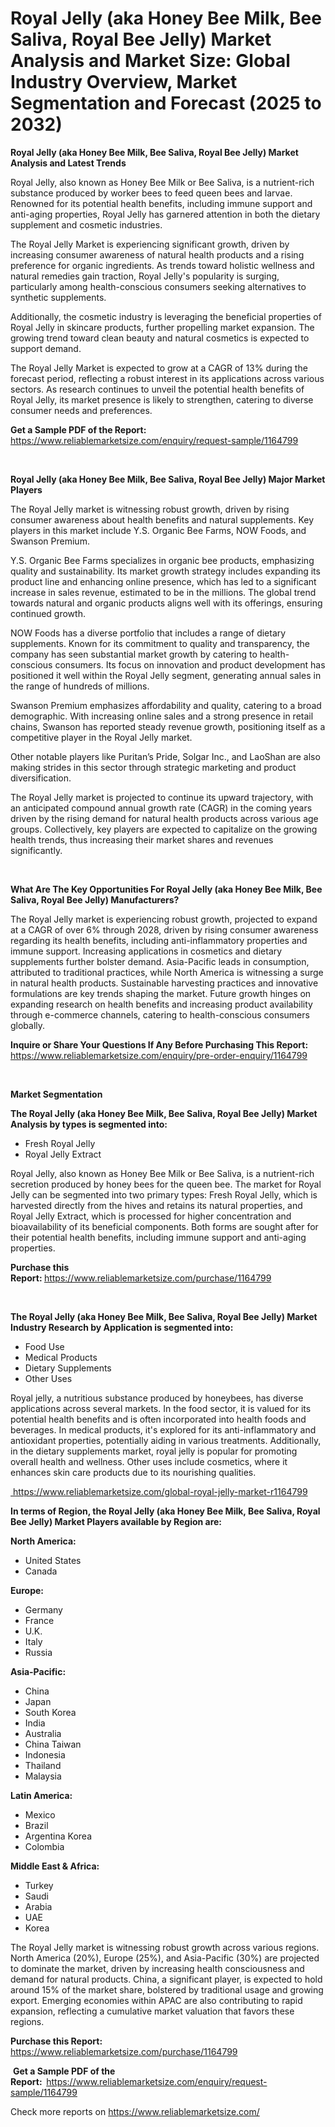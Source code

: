 <p><h1>Royal Jelly (aka Honey Bee Milk, Bee Saliva, Royal Bee Jelly) Market Analysis and Market Size: Global Industry Overview, Market Segmentation and Forecast (2025 to 2032)</h1></p><p><strong>Royal Jelly (aka Honey Bee Milk, Bee Saliva, Royal Bee Jelly) Market Analysis and Latest Trends</strong></p>
<p><p>Royal Jelly, also known as Honey Bee Milk or Bee Saliva, is a nutrient-rich substance produced by worker bees to feed queen bees and larvae. Renowned for its potential health benefits, including immune support and anti-aging properties, Royal Jelly has garnered attention in both the dietary supplement and cosmetic industries.</p><p>The Royal Jelly Market is experiencing significant growth, driven by increasing consumer awareness of natural health products and a rising preference for organic ingredients. As trends toward holistic wellness and natural remedies gain traction, Royal Jelly's popularity is surging, particularly among health-conscious consumers seeking alternatives to synthetic supplements.</p><p>Additionally, the cosmetic industry is leveraging the beneficial properties of Royal Jelly in skincare products, further propelling market expansion. The growing trend toward clean beauty and natural cosmetics is expected to support demand.</p><p>The Royal Jelly Market is expected to grow at a CAGR of 13% during the forecast period, reflecting a robust interest in its applications across various sectors. As research continues to unveil the potential health benefits of Royal Jelly, its market presence is likely to strengthen, catering to diverse consumer needs and preferences.</p></p>
<p><strong>Get a Sample PDF of the Report:&nbsp;</strong> <a href="https://www.reliablemarketsize.com/enquiry/request-sample/1164799?utm_campaign=1845&utm_medium=2&utm_source=Github&utm_content=ia&utm_term=15022025&utm_id=royal-jelly-aka-honey-bee-milk-bee-saliva-royal-bee-jelly">https://www.reliablemarketsize.com/enquiry/request-sample/1164799</a></p>
<p>&nbsp;</p>
<p><strong>Royal Jelly (aka Honey Bee Milk, Bee Saliva, Royal Bee Jelly) Major Market Players</strong></p>
<p><p>The Royal Jelly market is witnessing robust growth, driven by rising consumer awareness about health benefits and natural supplements. Key players in this market include Y.S. Organic Bee Farms, NOW Foods, and Swanson Premium.</p><p>Y.S. Organic Bee Farms specializes in organic bee products, emphasizing quality and sustainability. Its market growth strategy includes expanding its product line and enhancing online presence, which has led to a significant increase in sales revenue, estimated to be in the millions. The global trend towards natural and organic products aligns well with its offerings, ensuring continued growth.</p><p>NOW Foods has a diverse portfolio that includes a range of dietary supplements. Known for its commitment to quality and transparency, the company has seen substantial market growth by catering to health-conscious consumers. Its focus on innovation and product development has positioned it well within the Royal Jelly segment, generating annual sales in the range of hundreds of millions.</p><p>Swanson Premium emphasizes affordability and quality, catering to a broad demographic. With increasing online sales and a strong presence in retail chains, Swanson has reported steady revenue growth, positioning itself as a competitive player in the Royal Jelly market.</p><p>Other notable players like Puritan’s Pride, Solgar Inc., and LaoShan are also making strides in this sector through strategic marketing and product diversification.</p><p>The Royal Jelly market is projected to continue its upward trajectory, with an anticipated compound annual growth rate (CAGR) in the coming years driven by the rising demand for natural health products across various age groups. Collectively, key players are expected to capitalize on the growing health trends, thus increasing their market shares and revenues significantly.</p></p>
<p>&nbsp;</p>
<p><strong>What Are The Key Opportunities For Royal Jelly (aka Honey Bee Milk, Bee Saliva, Royal Bee Jelly) Manufacturers?</strong></p>
<p><p>The Royal Jelly market is experiencing robust growth, projected to expand at a CAGR of over 6% through 2028, driven by rising consumer awareness regarding its health benefits, including anti-inflammatory properties and immune support. Increasing applications in cosmetics and dietary supplements further bolster demand. Asia-Pacific leads in consumption, attributed to traditional practices, while North America is witnessing a surge in natural health products. Sustainable harvesting practices and innovative formulations are key trends shaping the market. Future growth hinges on expanding research on health benefits and increasing product availability through e-commerce channels, catering to health-conscious consumers globally.</p></p>
<p><strong>Inquire or Share Your Questions If Any Before Purchasing This Report:</strong> <a href="https://www.reliablemarketsize.com/enquiry/pre-order-enquiry/1164799?utm_campaign=1845&utm_medium=2&utm_source=Github&utm_content=ia&utm_term=15022025&utm_id=royal-jelly-aka-honey-bee-milk-bee-saliva-royal-bee-jelly">https://www.reliablemarketsize.com/enquiry/pre-order-enquiry/1164799</a></p>
<p>&nbsp;</p>
<p><strong>Market Segmentation</strong></p>
<p><strong>The Royal Jelly (aka Honey Bee Milk, Bee Saliva, Royal Bee Jelly) Market Analysis by types is segmented into:</strong></p>
<p><ul><li>Fresh Royal Jelly</li><li>Royal Jelly Extract</li></ul></p>
<p><p>Royal Jelly, also known as Honey Bee Milk or Bee Saliva, is a nutrient-rich secretion produced by honey bees for the queen bee. The market for Royal Jelly can be segmented into two primary types: Fresh Royal Jelly, which is harvested directly from the hives and retains its natural properties, and Royal Jelly Extract, which is processed for higher concentration and bioavailability of its beneficial components. Both forms are sought after for their potential health benefits, including immune support and anti-aging properties.</p></p>
<p><strong>Purchase this Report:&nbsp;</strong><a href="https://www.reliablemarketsize.com/purchase/1164799?utm_campaign=1845&utm_medium=2&utm_source=Github&utm_content=ia&utm_term=15022025&utm_id=royal-jelly-aka-honey-bee-milk-bee-saliva-royal-bee-jelly">https://www.reliablemarketsize.com/purchase/1164799</a></p>
<p>&nbsp;</p>
<p><strong>The Royal Jelly (aka Honey Bee Milk, Bee Saliva, Royal Bee Jelly) Market Industry Research by Application is segmented into:</strong></p>
<p><ul><li>Food Use</li><li>Medical Products</li><li>Dietary Supplements</li><li>Other Uses</li></ul></p>
<p><p>Royal jelly, a nutritious substance produced by honeybees, has diverse applications across several markets. In the food sector, it is valued for its potential health benefits and is often incorporated into health foods and beverages. In medical products, it's explored for its anti-inflammatory and antioxidant properties, potentially aiding in various treatments. Additionally, in the dietary supplements market, royal jelly is popular for promoting overall health and wellness. Other uses include cosmetics, where it enhances skin care products due to its nourishing qualities.</p></p>
<p><a href="https://www.reliablemarketsize.com/global-royal-jelly-market-r1164799?utm_campaign=1845&utm_medium=2&utm_source=Github&utm_content=ia&utm_term=15022025&utm_id=royal-jelly-aka-honey-bee-milk-bee-saliva-royal-bee-jelly">&nbsp;https://www.reliablemarketsize.com/global-royal-jelly-market-r1164799</a></p>
<p><strong>In terms of Region, the Royal Jelly (aka Honey Bee Milk, Bee Saliva, Royal Bee Jelly) Market Players available by Region are:</strong></p>
<p>
    <p> <strong> North America: </strong>
        <ul>
            <li>United States</li>
            <li>Canada</li>
        </ul>
        </p> 
    <p> <strong> Europe: </strong>
        <ul>
            <li>Germany</li>
            <li>France</li>
            <li>U.K.</li>
            <li>Italy</li>
            <li>Russia</li>
        </ul>
        </p> 
    <p> <strong> Asia-Pacific: </strong>
        <ul>
            <li>China</li>
            <li>Japan</li>
            <li>South Korea</li>
            <li>India</li>
            <li>Australia</li>
            <li>China Taiwan</li>
            <li>Indonesia</li>
            <li>Thailand</li>
            <li>Malaysia</li>
        </ul>
        </p> 
    <p> <strong> Latin America: </strong>
        <ul>
            <li>Mexico</li>
            <li>Brazil</li>
            <li>Argentina Korea</li>
            <li>Colombia</li>
        </ul>
        </p> 
    <p> <strong> Middle East & Africa: </strong>
        <ul>
            <li>Turkey</li>
            <li>Saudi</li>
            <li>Arabia</li>
            <li>UAE</li>
            <li>Korea</li>
        </ul>
    </p>
    </p>
<p><p>The Royal Jelly market is witnessing robust growth across various regions. North America (20%), Europe (25%), and Asia-Pacific (30%) are projected to dominate the market, driven by increasing health consciousness and demand for natural products. China, a significant player, is expected to hold around 15% of the market share, bolstered by traditional usage and growing export. Emerging economies within APAC are also contributing to rapid expansion, reflecting a cumulative market valuation that favors these regions.</p></p>
<p><strong>Purchase this Report: </strong><a href="https://www.reliablemarketsize.com/purchase/1164799?utm_campaign=1845&utm_medium=2&utm_source=Github&utm_content=ia&utm_term=15022025&utm_id=royal-jelly-aka-honey-bee-milk-bee-saliva-royal-bee-jelly">https://www.reliablemarketsize.com/purchase/1164799</a></p>
<p>&nbsp;<strong>Get a Sample PDF of the Report:&nbsp;&nbsp;</strong><a href="https://www.reliablemarketsize.com/enquiry/request-sample/1164799?utm_campaign=1845&utm_medium=2&utm_source=Github&utm_content=ia&utm_term=15022025&utm_id=royal-jelly-aka-honey-bee-milk-bee-saliva-royal-bee-jelly">https://www.reliablemarketsize.com/enquiry/request-sample/1164799</a></p>
<p><strong></strong></p>
<p>Check more reports on <a href="https://www.reliablemarketsize.com/?utm_campaign=1845&utm_medium=2&utm_source=Github&utm_content=ia&utm_term=15022025&utm_id=royal-jelly-aka-honey-bee-milk-bee-saliva-royal-bee-jelly">https://www.reliablemarketsize.com/</a></p>